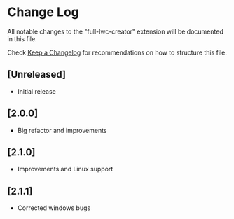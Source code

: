 # Change Log

All notable changes to the "full-lwc-creator" extension will be documented in this file.

Check [Keep a Changelog](http://keepachangelog.com/) for recommendations on how to structure this file.

## [Unreleased]

-   Initial release

## [2.0.0]

-   Big refactor and improvements

## [2.1.0]

-   Improvements and Linux support

## [2.1.1]

-   Corrected windows bugs